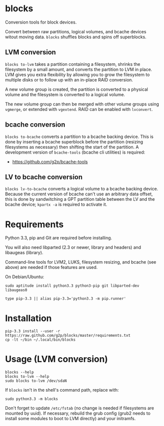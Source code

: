 # blocks

Conversion tools for block devices.

Convert between raw partitions, logical volumes, and bcache
devices witout moving data.  `blocks` shuffles blocks and spins
off superblocks.

## LVM conversion

`blocks to-lvm` takes a partition containing a filesystem, shrinks the
filesystem by a small amount, and converts the partition to LVM in
place.  LVM gives you extra flexibility by allowing you to grow the
filesystem to multiple disks or to follow up with an in-place RAID
conversion.

A new volume group is created, the partition is converted to a physical
volume and the filesystem is converted to a logical volume.

The new volume group can then be merged with other volume groups using
`vgmerge`, or extended with `vgextend`.  RAID can be enabled with
`lvconvert`.

## bcache conversion

`blocks to-bcache` converts a partition to a bcache backing device.
This is done by inserting a bcache superblock before the partition
(resizing filesystems as necessary) then shifting the start of the
partition.  A development version of `bcache-tools` (bcache cli
utilities) is required:

* <https://github.com/g2p/bcache-tools>

## LV to bcache conversion

`blocks lv-to-bcache` converts a logical volume to a bcache backing
device.  Because the current version of bcache can't use an arbitrary
data offset, this is done by sandwitching a GPT partition table between
the LV and the bcache device; `kpartx -a` is required to activate it.

# Requirements

Python 3.3, pip and Git are required before installing.

You will also need libparted (2.3 or newer, library and headers) and
libaugeas (library).

Command-line tools for LVM2, LUKS, filesystem resizing, and bcache (see
above) are needed if those features are used.

On Debian/Ubuntu:

    sudo aptitude install python3.3 python3-pip git libparted-dev libaugeas0

    type pip-3.3 || alias pip-3.3='python3.3 -m pip.runner'

# Installation

    pip-3.3 install --user -r https://raw.github.com/g2p/blocks/master/requirements.txt
    cp -lt ~/bin ~/.local/bin/blocks

# Usage (LVM conversion)

    blocks --help
    blocks to-lvm --help
    sudo blocks to-lvm /dev/sdaN

If `blocks` isn't in the shell's command path, replace with:

    sudo python3.3 -m blocks

Don't forget to update `/etc/fstab` (no change is needed if filesystems
are mounted by uuid). If necessary, rebuild the grub config (grub2 needs
to install some modules to boot to LVM directly) and your initramfs.

